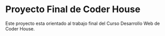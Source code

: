 # Proyecto Final de Coder House

Este proyecto esta orientado al trabajo final del Curso Desarrollo Web de Coder House.




